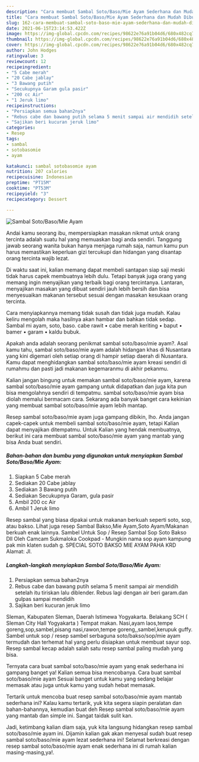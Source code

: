 ```yaml
---
description: "Cara membuat Sambal Soto/Baso/Mie Ayam Sederhana dan Mudah Dibuat"
title: "Cara membuat Sambal Soto/Baso/Mie Ayam Sederhana dan Mudah Dibuat"
slug: 162-cara-membuat-sambal-soto-baso-mie-ayam-sederhana-dan-mudah-dibuat
date: 2021-06-15T23:14:53.422Z
image: https://img-global.cpcdn.com/recipes/98622e76a91b04d6/680x482cq70/sambal-sotobasomie-ayam-foto-resep-utama.jpg
thumbnail: https://img-global.cpcdn.com/recipes/98622e76a91b04d6/680x482cq70/sambal-sotobasomie-ayam-foto-resep-utama.jpg
cover: https://img-global.cpcdn.com/recipes/98622e76a91b04d6/680x482cq70/sambal-sotobasomie-ayam-foto-resep-utama.jpg
author: John Hodges
ratingvalue: 3
reviewcount: 12
recipeingredient:
- "5 Cabe merah"
- "20 Cabe jablay"
- "3 Bawang putih"
- "Secukupnya Garam gula pasir"
- "200 cc Air"
- "1 Jeruk limo"
recipeinstructions:
- "Persiapkan semua bahan2nya"
- "Rebus cabe dan bawang putih selama 5 menit sampai air mendidih setelah itu tiriskan lalu diblender. Rebus lagi dengan air beri garam.dan gulpas sampai mendidih"
- "Sajikan beri kucuran jeruk limo"
categories:
- Resep
tags:
- sambal
- sotobasomie
- ayam

katakunci: sambal sotobasomie ayam 
nutrition: 207 calories
recipecuisine: Indonesian
preptime: "PT15M"
cooktime: "PT53M"
recipeyield: "3"
recipecategory: Dessert

---
```



![Sambal Soto/Baso/Mie Ayam](https://img-global.cpcdn.com/recipes/98622e76a91b04d6/680x482cq70/sambal-sotobasomie-ayam-foto-resep-utama.jpg)

Andai kamu seorang ibu, mempersiapkan masakan nikmat untuk orang tercinta adalah suatu hal yang memuaskan bagi anda sendiri. Tanggung jawab seorang  wanita bukan hanya menjaga rumah saja, namun kamu pun harus memastikan keperluan gizi tercukupi dan hidangan yang disantap orang tercinta wajib lezat.

Di waktu  saat ini, kalian memang dapat membeli santapan siap saji meski tidak harus capek membuatnya lebih dulu. Tetapi banyak juga orang yang memang ingin menyajikan yang terbaik bagi orang tercintanya. Lantaran, menyajikan masakan yang dibuat sendiri jauh lebih bersih dan bisa menyesuaikan makanan tersebut sesuai dengan masakan kesukaan orang tercinta. 

Cara menyiapkannya memang tidak susah dan tidak juga mudah. Kalau keliru mengolah maka hasilnya akan hambar dan bahkan tidak sedap. Sambal mi ayam, soto, baso. cabe rawit • cabe merah keriting • baput • bamer • garam • kaldu bubuk.

Apakah anda adalah seorang penikmat sambal soto/baso/mie ayam?. Asal kamu tahu, sambal soto/baso/mie ayam adalah hidangan khas di Nusantara yang kini digemari oleh setiap orang di hampir setiap daerah di Nusantara. Kamu dapat menghidangkan sambal soto/baso/mie ayam kreasi sendiri di rumahmu dan pasti jadi makanan kegemaranmu di akhir pekanmu.

Kalian jangan bingung untuk memakan sambal soto/baso/mie ayam, karena sambal soto/baso/mie ayam gampang untuk didapatkan dan juga kita pun bisa mengolahnya sendiri di tempatmu. sambal soto/baso/mie ayam bisa diolah memalui bermacam cara. Sekarang ada banyak banget cara kekinian yang membuat sambal soto/baso/mie ayam lebih mantap.

Resep sambal soto/baso/mie ayam juga gampang dibikin, lho. Anda jangan capek-capek untuk membeli sambal soto/baso/mie ayam, tetapi Kalian dapat menyajikan ditempatmu. Untuk Kalian yang hendak membuatnya, berikut ini cara membuat sambal soto/baso/mie ayam yang mantab yang bisa Anda buat sendiri.

<!--inarticleads1-->

##### Bahan-bahan dan bumbu yang digunakan untuk menyiapkan Sambal Soto/Baso/Mie Ayam:

1. Siapkan 5 Cabe merah
1. Sediakan 20 Cabe jablay
1. Sediakan 3 Bawang putih
1. Sediakan Secukupnya Garam, gula pasir
1. Ambil 200 cc Air
1. Ambil 1 Jeruk limo


Resep sambal yang biasa dipakai untuk makanan berkuah seperti soto, sop, atau bakso. Lihat juga resep Sambal Bakso,Mie Ayam,Soto Ayam/Makanan berkuah enak lainnya. Sambel Untuk Sop / Resep Sambal Sop Soto Bakso Dll Oleh Camcam Sukmaloka Cookpad - Mungkin nama sop ayam kampung pak min klaten sudah g. SPECIAL SOTO BAKSO MIE AYAM PAHA KRD Alamat: Jl. 

<!--inarticleads2-->

##### Langkah-langkah menyiapkan Sambal Soto/Baso/Mie Ayam:

1. Persiapkan semua bahan2nya
1. Rebus cabe dan bawang putih selama 5 menit sampai air mendidih setelah itu tiriskan lalu diblender. Rebus lagi dengan air beri garam.dan gulpas sampai mendidih
1. Sajikan beri kucuran jeruk limo


Sleman, Kabupaten Sleman, Daerah Istimewa Yogyakarta. Belakang SCH ( Sleman City Hall Yogyakarta ) Tempat makan. Nasi,ayam laos,tempe goreng,sop,sambel,pisang nasi,rawon,tempe goreng,,sambel,kerupuk guffy. Sambel untuk sop / resep sambel serbaguna soto/bakso/sop/mie ayam termudah dan terhemat hal yang perlu disiapkan untuk membuat sayur sop. Resep sambal kecap adalah salah satu resep sambal paling mudah yang bisa. 

Ternyata cara buat sambal soto/baso/mie ayam yang enak sederhana ini gampang banget ya! Kalian semua bisa mencobanya. Cara buat sambal soto/baso/mie ayam Sesuai banget untuk kamu yang sedang belajar memasak atau juga untuk kamu yang sudah hebat memasak.

Tertarik untuk mencoba buat resep sambal soto/baso/mie ayam mantab sederhana ini? Kalau kamu tertarik, yuk kita segera siapin peralatan dan bahan-bahannya, kemudian buat deh Resep sambal soto/baso/mie ayam yang mantab dan simple ini. Sangat taidak sulit kan. 

Jadi, ketimbang kalian diam saja, yuk kita langsung hidangkan resep sambal soto/baso/mie ayam ini. Dijamin kalian gak akan menyesal sudah buat resep sambal soto/baso/mie ayam lezat sederhana ini! Selamat berkreasi dengan resep sambal soto/baso/mie ayam enak sederhana ini di rumah kalian masing-masing,ya!.

